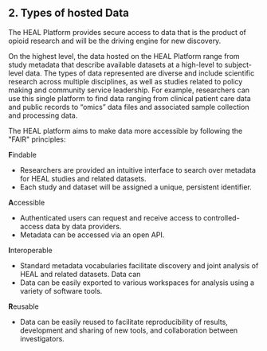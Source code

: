 
## 2\. Types of hosted Data

The HEAL Platform provides secure access to data that is the product of opioid research and will be the driving engine for new discovery.

On the highest level, the data hosted on the HEAL Platform range from study metadata that describe available datasets at a high-level to subject-level data. The types of data represented are diverse and include scientific research across multiple disciplines, as well as studies related to policy making and community service leadership. For example, researchers can use this single platform to find data ranging from clinical patient care data and public records to “omics” data files and associated sample collection and processing data.

The HEAL platform aims to make data more accessible by following the "FAIR" principles:

**F**indable

*   Researchers are provided an intuitive interface to search over metadata for HEAL studies and related datasets.
*   Each study and dataset will be assigned a unique, persistent identifier.

**A**ccessible

*   Authenticated users can request and receive access to controlled-access data by data providers.
*   Metadata can be accessed via an open API.

**I**nteroperable

*   Standard metadata vocabularies facilitate discovery and joint analysis of HEAL and related datasets. Data can
*   Data can be easily exported to various workspaces for analysis using a variety of software tools.

**R**eusable

*   Data can be easily reused to facilitate reproducibility of results, development and sharing of new tools, and collaboration between investigators.
